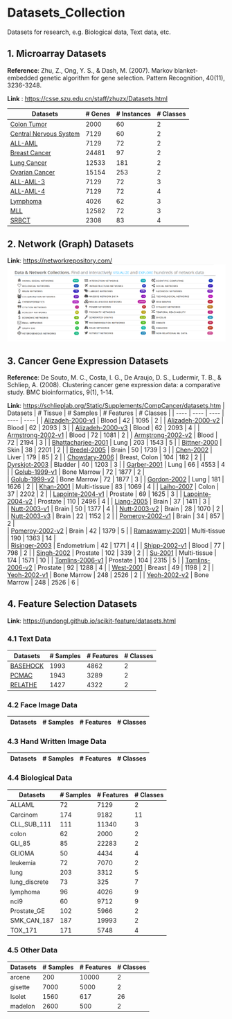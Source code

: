 # Datasets_Collection
Datasets for research, e.g. Biological data, Text data, etc.

## 1. Microarray Datasets
**Reference**: Zhu, Z., Ong, Y. S., & Dash, M. (2007). Markov blanket-embedded genetic algorithm for gene selection. Pattern Recognition, 40(11), 3236-3248.

**Link** : https://csse.szu.edu.cn/staff/zhuzx/Datasets.html

| Datasets | # Genes | # Instances | # Classes |
| ---- | ---- | ---- | ---- |
| [Colon Tumor](https://csse.szu.edu.cn/staff/zhuzx/Colon.zip) | 2000 | 60 | 2 |
| [Central Nervous System](https://csse.szu.edu.cn/staff/zhuzx/CNS.zip) | 7129 | 60 | 2 |
| [ALL-AML](https://csse.szu.edu.cn/staff/zhuzx/Leukemia.zip) | 7129 | 72 | 2 |
| [Breast Cancer](https://csse.szu.edu.cn/staff/zhuzx/Breast.zip) | 24481 | 97 | 2 |
| [Lung Cancer](https://csse.szu.edu.cn/staff/zhuzx/Lung.zip) | 12533 | 181 | 2 |
| [Ovarian Cancer](https://csse.szu.edu.cn/staff/zhuzx/Ovarian.zip) | 15154 | 253 | 2 |
| [ALL-AML-3](https://csse.szu.edu.cn/staff/zhuzx/Leukemia_3c.zip) | 7129 | 72 | 3 |
| [ALL-AML-4](https://csse.szu.edu.cn/staff/zhuzx/Leukemia_4c.zip) | 7129 | 72 | 4 |
| [Lymphoma](https://csse.szu.edu.cn/staff/zhuzx/Lymphoma.zip) | 4026 | 62 | 3 |
| [MLL](https://csse.szu.edu.cn/staff/zhuzx/MLL.zip) | 12582 | 72 | 3 |
| [SRBCT](https://csse.szu.edu.cn/staff/zhuzx/SRBCT.zip) | 2308 | 83 | 4 |

## 2. Network (Graph) Datasets
**Link**: https://networkrepository.com/
![](https://github.com/wangxb96/Datasets_Collection/blob/main/network.png)

## 3. Cancer Gene Expression Datasets
**Reference**: De Souto, M. C., Costa, I. G., De Araujo, D. S., Ludermir, T. B., & Schliep, A. (2008). Clustering cancer gene expression data: a comparative study. BMC bioinformatics, 9(1), 1-14.

**Link**: https://schlieplab.org/Static/Supplements/CompCancer/datasets.htm
| Datasets | # Tissue | # Samples | # Features | # Classes |
| ---- | ---- | ---- | ---- | ---- |
| [Alizadeh-2000-v1](https://github.com/wangxb96/EODE/blob/master/OriginalData/Alizadeh-2000-v1.mat)	|	Blood	| 42	|	1095	|	2	 |
| [Alizadeh-2000-v2](https://github.com/wangxb96/EODE/blob/master/OriginalData/Alizadeh-2000-v2.mat)	|	Blood	|	62	|	2093	|	3	 |
| [Alizadeh-2000-v3](https://github.com/wangxb96/EODE/blob/master/OriginalData/Alizadeh-2000-v3.mat)	|	Blood	|	62	|	2093	|	4	 |
| [Armstrong-2002-v1](https://github.com/wangxb96/EODE/blob/master/OriginalData/Armstrong-2002-v1.mat)	|	Blood	|	72	|	1081	|	2  |
| [Armstrong-2002-v2](https://github.com/wangxb96/EODE/blob/master/OriginalData/Armstrong-2002-v2.mat)	|	Blood	|	72	|	2194	|	3  |
| [Bhattacharjee-2001](https://github.com/wangxb96/EODE/blob/master/OriginalData/Bhattacharjee-2001.mat) | Lung	|	203	|	1543	|	5	 |
| [Bittner-2000](https://github.com/wangxb96/EODE/blob/master/OriginalData/Bittner-2000.mat)	|	Skin	|	38	|	2201	|	2 | 
| [Bredel-2005](https://github.com/wangxb96/EODE/blob/master/OriginalData/Bredel-2005.mat)	|	Brain	|	50	|	1739	|	3	| 
| [Chen-2002](https://github.com/wangxb96/EODE/blob/master/OriginalData/Chen-2002.mat)	|	Liver	|	179	| 85	|	2	| 
| [Chowdary-2006](https://github.com/wangxb96/EODE/blob/master/OriginalData/Chowdary-2006.mat)	|	Breast, Colon	|	104	|	182	|	2	|
| [Dyrskjot-2003](https://github.com/wangxb96/EODE/blob/master/OriginalData/Dyrskjot-2003.mat)	|	Bladder	|	40	|	1203	|	3 | 
| [Garber-2001](https://github.com/wangxb96/EODE/blob/master/OriginalData/Garber-2001.mat)	|	Lung	|	66	|	4553	|	4	 |
| [Golub-1999-v1](https://github.com/wangxb96/EODE/blob/master/OriginalData/Golub-1999-v1.mat)	|	Bone Marrow	|	72	|	1877	|	2	| 	
| [Golub-1999-v2](https://github.com/wangxb96/EODE/blob/master/OriginalData/Golub-1999-v2.mat)	|	Bone Marrow	|	72	|	1877	|	3	|
| [Gordon-2002](https://github.com/wangxb96/EODE/blob/master/OriginalData/Gordon-2002.mat)	|	Lung	|	181	|	1626	|	2 |
| [Khan-2001](https://github.com/wangxb96/EODE/blob/master/OriginalData/Khan-2001_database.mat)	|	Multi-tissue	|	83	|	1069	|	4	|
| [Laiho-2007](https://github.com/wangxb96/EODE/blob/master/OriginalData/Laiho-2007_database.mat)	|	Colon	|	37	|	2202	|	2	|
| [Lapointe-2004-v1](https://github.com/wangxb96/EODE/blob/master/OriginalData/Lapointe-2004-v1.mat)	|	Prostate	|	69	|	1625	|	3	 |
| [Lapointe-2004-v2](https://github.com/wangxb96/EODE/blob/master/OriginalData/Lapointe-2004-v2.mat)	|	Prostate	|	110	|	2496	|	4	|
| [Liang-2005](https://github.com/wangxb96/EODE/blob/master/OriginalData/Liang-2005.mat)	|	Brain	|	37	|	1411	|	3	 |	
| [Nutt-2003-v1](https://github.com/wangxb96/EODE/blob/master/OriginalData/Nutt-2003-v1.mat)	|	Brain	|	50	|	1377	|	4 |
| [Nutt-2003-v2](https://github.com/wangxb96/EODE/blob/master/OriginalData/Nutt-2003-v2.mat)	|	Brain	|	28	|	1070	|	2	| 	
| [Nutt-2003-v3](https://github.com/wangxb96/EODE/blob/master/OriginalData/Nutt-2003-v3.mat)	|	Brain	|	22	|	1152	|	2	|
| [Pomeroy-2002-v1](https://github.com/wangxb96/EODE/blob/master/OriginalData/Pomeroy-2002-v1.mat)	|	Brain	|	34	|	857	|	2	| 	
| [Pomeroy-2002-v2](https://github.com/wangxb96/EODE/blob/master/OriginalData/Pomeroy-2002-v2.mat)	|	Brain	|	42	|	1379 | 5	| 
| [Ramaswamy-2001](https://github.com/wangxb96/EODE/blob/master/OriginalData/Ramaswamy-2001_database.mat)	|	Multi-tissue	|	190	|	1363	|	14 |	 
| [Risinger-2003](https://github.com/wangxb96/EODE/blob/master/OriginalData/Risinger-2003.mat)	|	Endometrium	|	42	|	1771	|	4	 |
| [Shipp-2002-v1](https://github.com/wangxb96/EODE/blob/master/OriginalData/Shipp-2002-v1.mat)	|	Blood	|	77	|	798	|	2 |	
| [Singh-2002](https://github.com/wangxb96/EODE/blob/master/OriginalData/Singh-2002.mat)	|	Prostate	|	102	|	339	|	2 |
| [Su-2001](https://github.com/wangxb96/EODE/blob/master/OriginalData/Su-2001.mat)	|	Multi-tissue	|	174	|	1571	|	10 |
| [Tomlins-2006-v1](https://github.com/wangxb96/EODE/blob/master/OriginalData/Tomlins-2006-v1.mat)	|	Prostate	|	104	| 2315 | 5	|
| [Tomlins-2006-v2](https://github.com/wangxb96/EODE/blob/master/OriginalData/Tomlins-2006-v2.mat)	|	Prostate	|	92	|	1288 |	4 |
| [West-2001](https://github.com/wangxb96/EODE/blob/master/OriginalData/West-2001.mat)	|	Breast	|	49	|	1198	|	2	 |
| [Yeoh-2002-v1](https://github.com/wangxb96/EODE/blob/master/OriginalData/Yeoh-2002-v1.mat)	|	Bone Marrow	|	248	|	2526	|	2 |
| [Yeoh-2002-v2](https://github.com/wangxb96/EODE/blob/master/OriginalData/Yeoh-2002-v2.mat)	|	Bone Marrow	|	248	|	2526	|	6 |

## 4. Feature Selection Datasets
**Link**: https://jundongl.github.io/scikit-feature/datasets.html

### 4.1 Text Data
| Datasets | # Samples | # Features | # Classes |
| ---- | ---- | ---- | ---- | 
| [BASEHOCK](https://jundongl.github.io/scikit-feature/files/datasets/BASEHOCK.mat) | 1993 | 4862 | 2 |
| [PCMAC](https://jundongl.github.io/scikit-feature/files/datasets/PCMAC.mat) |  1943 |	3289	| 2 |
| [RELATHE](https://jundongl.github.io/scikit-feature/files/datasets/RELATHE.mat) | 1427 | 4322 | 2 |

### 4.2 Face Image Data
| Datasets | # Samples | # Features | # Classes |
| ---- | ---- | ---- | ---- | 


### 4.3 Hand Written Image Data
| Datasets | # Samples | # Features | # Classes |
| ---- | ---- | ---- | ---- | 

### 4.4 Biological Data
| Datasets | # Samples | # Features | # Classes |
| ---- | ---- | ---- | ---- | 
|	ALLAML	|	72	|	7129	|	2	|
|	Carcinom	|	174	|	9182	|	11	|
|	CLL_SUB_111	|	111	|	11340	|	3	|
|	colon	|	62	|	2000	|	2	|
|	GLI_85	|	85	|	22283	|	2	|
|	GLIOMA	|	50	|	4434	|	4	|
|	leukemia	|	72	|	7070	|	2	|
|	lung	|	203	|	3312	|	5	|
|	lung_discrete	|	73	|	325	|	7	|
|	lymphoma	|	96	|	4026	|	9	|
|	nci9	|	60	|	9712	|	9	|
|	Prostate_GE	|	102	|	5966	|	2	|
|	SMK_CAN_187	|	187	|	19993	|	2	|
|	TOX_171	|	171	|	5748	|	4	|


### 4.5 Other Data
| Datasets | # Samples | # Features | # Classes |
| ---- | ---- | ---- | ---- | 
| arcene | 200 |	10000 |	2 |
| gisette	| 7000	| 5000 | 2 |
| Isolet	| 1560	| 617 |	26 |
| madelon	| 2600	| 500	| 2 |
